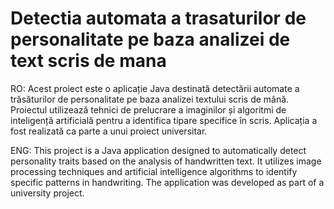 # Detectia automata a trasaturilor de personalitate pe baza analizei de text scris de mana

RO: Acest proiect este o aplicație Java destinată detectării automate a trăsăturilor de personalitate pe baza analizei textului scris de mână. Proiectul utilizează tehnici de prelucrare a imaginilor și algoritmi de inteligență artificială pentru a identifica tipare specifice în scris. Aplicația a fost realizată ca parte a unui proiect universitar.

ENG: This project is a Java application designed to automatically detect personality traits based on the analysis of handwritten text. It utilizes image processing techniques and artificial intelligence algorithms to identify specific patterns in handwriting. The application was developed as part of a university project.
